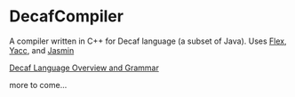 DecafCompiler
========
A compiler written in C++ for Decaf language (a subset of Java).
Uses [Flex](http://flex.sourceforge.net/manual/), [Yacc](https://cs.hamilton.edu/~acampbel/310/LexAndYaccTutorial.pdf), and [Jasmin](http://jasmin.sourceforge.net/)

[Decaf Language Overview and Grammar](https://parasol.tamu.edu/courses/decaf/students/decafOverview.pdf)

more to come...